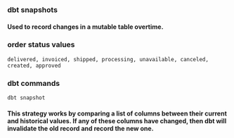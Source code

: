 ### dbt snapshots 

#### Used to record changes in a mutable table overtime.

### order status values
    delivered, invoiced, shipped, processing, unavailable, canceled, created, approved

### dbt commands
    dbt snapshot

#### This strategy works by comparing a list of columns between their current and historical values. If any of these columns have changed, then dbt will invalidate the old record and record the new one.
